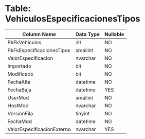 # Table: VehiculosEspecificacionesTipos

| Column Name | Data Type | Nullable |
|-------------|-----------|----------|
| PkFkVehiculos | int | NO |
| PkFkEspecificacionesTipos | smallint | NO |
| ValorEspecificacion | nvarchar | NO |
| Importado | bit | NO |
| Modificado | bit | NO |
| FechaAlta | datetime | NO |
| FechaBaja | datetime | YES |
| UserMod | smallint | NO |
| HostMod | nvarchar | NO |
| VersionFila | tinyint | NO |
| FechaMod | datetime | NO |
| ValorEspecificacionExterno | nvarchar | YES |
